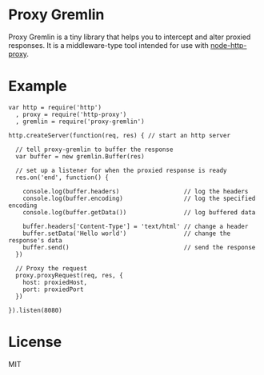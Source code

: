 Proxy Gremlin
=============

Proxy Gremlin is a tiny library that helps you to intercept and alter proxied responses.
It is a middleware-type tool intended for use with [node-http-proxy](https://github.com/nodejitsu/node-http-proxy).

Example
=======

    var http = require('http')
      , proxy = require('http-proxy')
      , gremlin = require('proxy-gremlin')

    http.createServer(function(req, res) { // start an http server

      // tell proxy-gremlin to buffer the response
      var buffer = new gremlin.Buffer(res)

      // set up a listener for when the proxied response is ready
      res.on('end', function() {

        console.log(buffer.headers)                  // log the headers
        console.log(buffer.encoding)                 // log the specified encoding
        console.log(buffer.getData())                // log buffered data

        buffer.headers['Content-Type'] = 'text/html' // change a header
        buffer.setData('Hello world')                // change the response's data
        buffer.send()                                // send the response
      })

      // Proxy the request
      proxy.proxyRequest(req, res, {
        host: proxiedHost,
        port: proxiedPort
      })

    }).listen(8080)

License
=======

MIT
